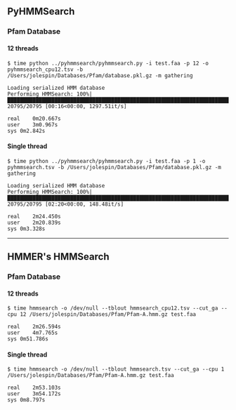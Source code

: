 ## PyHMMSearch

### Pfam Database

#### 12 threads

```
$ time python ../pyhmmsearch/pyhmmsearch.py -i test.faa -p 12 -o pyhmmsearch_cpu12.tsv -b /Users/jolespin/Databases/Pfam/database.pkl.gz -m gathering

Loading serialized HMM database
Performing HMMSearch: 100%|██████████████████████████████████████████████████████████████████████████████████████████████████████████████████████████████████████████████████████████████████████████████████| 20795/20795 [00:16<00:00, 1297.51it/s]

real	0m20.667s
user	3m0.967s
sys	0m2.842s
```

#### Single thread
```
$ time python ../pyhmmsearch/pyhmmsearch.py -i test.faa -p 1 -o pyhmmsearch.tsv -b /Users/jolespin/Databases/Pfam/database.pkl.gz -m gathering

Loading serialized HMM database
Performing HMMSearch: 100%|███████████████████████████████████████████████████████████████████████████████████████████████████████████████████████████████████████████████████████████████████████████████████| 20795/20795 [02:20<00:00, 148.48it/s]

real	2m24.450s
user	2m20.839s
sys	0m3.328s
```

_________________________________________________________
## HMMER's HMMSearch

### Pfam Database

#### 12 threads

```
$ time hmmsearch -o /dev/null --tblout hmmsearch_cpu12.tsv --cut_ga --cpu 12 /Users/jolespin/Databases/Pfam/Pfam-A.hmm.gz test.faa

real	2m26.594s
user	4m7.765s
sys	0m51.786s
```

#### Single thread

```
$ time hmmsearch -o /dev/null --tblout hmmsearch.tsv --cut_ga --cpu 1 /Users/jolespin/Databases/Pfam/Pfam-A.hmm.gz test.faa

real	2m53.103s
user	3m54.172s
sys	0m8.797s
```

